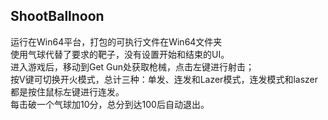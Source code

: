 ## ShootBallnoon
运行在Win64平台，打包的可执行文件在Win64文件夹  
使用气球代替了要求的靶子，没有设置开始和结束的UI。  
进入游戏后，移动到Get Gun处获取枪械，点击左键进行射击；  
按V键可切换开火模式，总计三种：单发、连发和Lazer模式，连发模式和laszer都是按住鼠标左键进行连发。  
每击破一个气球加10分，总分到达100后自动退出。
